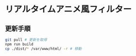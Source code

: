 # リアルタイムアニメ風フィルター

## 更新手順

```bash
git pull # 更新を取得
npm run build
cp ./dist/* /var/www/html/ -r # 移動
```
